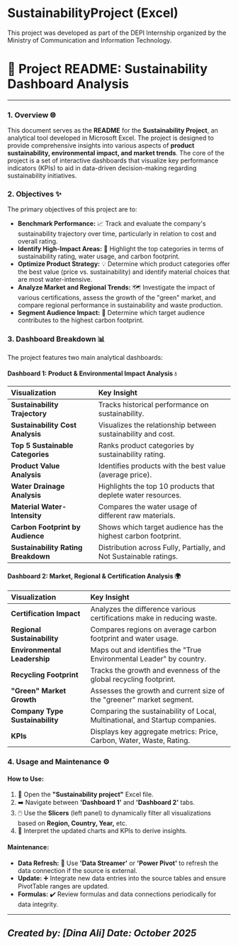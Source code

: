 
# SustainabilityProject (Excel)
This project was developed as part of the DEPI Internship organized by the Ministry of Communication and Information Technology.

# 🌳 Project README: Sustainability Dashboard Analysis

---

### 1. Overview 🌐

This document serves as the **README** for the **Sustainability Project**, an analytical tool developed in Microsoft Excel. The project is designed to provide comprehensive insights into various aspects of **product sustainability, environmental impact, and market trends**. The core of the project is a set of interactive dashboards that visualize key performance indicators (KPIs) to aid in data-driven decision-making regarding sustainability initiatives.

### 2. Objectives ✨

The primary objectives of this project are to:

* **Benchmark Performance:** 📈 Track and evaluate the company's sustainability trajectory over time, particularly in relation to cost and overall rating.
* **Identify High-Impact Areas:** 🎯 Highlight the top categories in terms of sustainability rating, water usage, and carbon footprint.
* **Optimize Product Strategy:** 💡 Determine which product categories offer the best value (price vs. sustainability) and identify material choices that are most water-intensive.
* **Analyze Market and Regional Trends:** 🗺️ Investigate the impact of various certifications, assess the growth of the "green" market, and compare regional performance in sustainability and waste production.
* **Segment Audience Impact:** 👤 Determine which target audience contributes to the highest carbon footprint.

### 3. Dashboard Breakdown 📊

The project features two main analytical dashboards:

#### Dashboard 1: Product & Environmental Impact Analysis 💧

| Visualization | Key Insight |
| :--- | :--- |
| **Sustainability Trajectory** | Tracks historical performance on sustainability. |
| **Sustainability Cost Analysis** | Visualizes the relationship between sustainability and cost. |
| **Top 5 Sustainable Categories** | Ranks product categories by sustainability rating. |
| **Product Value Analysis** | Identifies products with the best value (average price). |
| **Water Drainage Analysis** | Highlights the top 10 products that deplete water resources. |
| **Material Water-Intensity** | Compares the water usage of different raw materials. |
| **Carbon Footprint by Audience** | Shows which target audience has the highest carbon footprint. |
| **Sustainability Rating Breakdown** | Distribution across Fully, Partially, and Not Sustainable ratings. |

#### Dashboard 2: Market, Regional & Certification Analysis 🌍

| Visualization | Key Insight |
| :--- | :--- |
| **Certification Impact** | Analyzes the difference various certifications make in reducing waste. |
| **Regional Sustainability** | Compares regions on average carbon footprint and water usage. |
| **Environmental Leadership** | Maps out and identifies the "True Environmental Leader" by country. |
| **Recycling Footprint** | Tracks the growth and evenness of the global recycling footprint. |
| **"Green" Market Growth** | Assesses the growth and current size of the "greener" market segment. |
| **Company Type Sustainability** | Comparing the sustainability of Local, Multinational, and Startup companies. |
| **KPIs** | Displays key aggregate metrics: Price, Carbon, Water, Waste, Rating. |

### 4. Usage and Maintenance ⚙️

#### How to Use:

1.  📂 Open the **"Sustainability project"** Excel file.
2.  ➡️ Navigate between **'Dashboard 1'** and **'Dashboard 2'** tabs.
3.  🖱️ Use the **Slicers** (left panel) to dynamically filter all visualizations based on **Region, Country, Year,** etc.
4.  🧠 Interpret the updated charts and KPIs to derive insights.

#### Maintenance:

* **Data Refresh:** 🔄 Use **'Data Streamer'** or **'Power Pivot'** to refresh the data connection if the source is external.
* **Update:** ➕ Integrate new data entries into the source tables and ensure PivotTable ranges are updated.
* **Formulas:** ✔️ Review formulas and data connections periodically for data integrity.

---
*Created by: [Dina Ali]*
*Date: October 2025*
---
